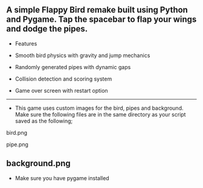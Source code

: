 A simple Flappy Bird remake built using Python and Pygame. Tap the spacebar to flap your wings and dodge the pipes.
---------------------------------------------------------------------------------------------------------------------
* Features

- Smooth bird physics with gravity and jump mechanics

- Randomly generated pipes with dynamic gaps

- Collision detection and scoring system

- Game over screen with restart option
-------------------------------------------------------------------------------------------------------------------------------------------------------------------
* This game uses custom images for the bird, pipes and background. Make sure the following files are in the same directory as your script saved as the following;

bird.png

pipe.png

background.png
---------------------------------------
* Make sure you have pygame installed 
